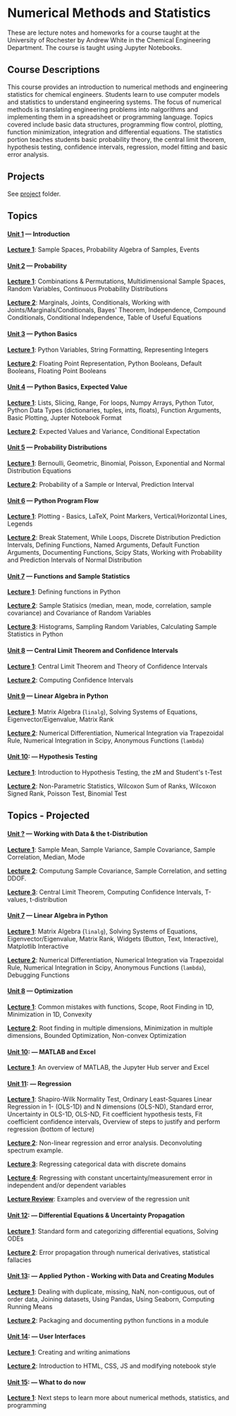 Numerical Methods and Statistics
====

These are lecture notes and homeworks for a course taught at the
University of Rochester by Andrew White in the Chemical Engineering
Department. The course is taught using Jupyter Notebooks.

Course Descriptions
---

This course provides an introduction to numerical methods and
engineering statistics for chemical engineers. Students learn to use
computer models and statistics to understand engineering systems. The
focus of numerical methods is translating engineering problems into
nalgorithms and implementing them in a spreadsheet or programming
language. Topics covered include basic data structures, programming
flow control, plotting, function minimization, integration and
differential equations. The statistics portion teaches students basic
probability theory, the central limit theorem, hypothesis testing,
confidence intervals, regression, model fitting and basic error
analysis.

Projects
----

See [project](project/) folder.

Topics
----


#### [Unit 1](unit_1) &mdash; Introduction

[**Lecture 1**](unit_1/lectures/lecture_1.pdf): Sample Spaces, Probability Algebra of Samples, Events

#### [Unit 2](unit_2) &mdash; Probability

[**Lecture 1**](unit_2/lectures/lecture_1.pdf): Combinations & Permutations, Multidimensional Sample Spaces, Random Variables, Continuous Probability Distributions

[**Lecture 2**](unit_2/lectures/lecture_2.pdf): Marginals, Joints, Conditionals, Working with Joints/Marginals/Conditionals, Bayes' Theorem, Independence, Compound Conditionals, Conditional Independence, Table of Useful Equations

#### [Unit 3](unit_3) &mdash; Python Basics

[**Lecture 1**](https://nbviewer.jupyter.org/github/whitead/numerical_stats/blob/master/unit_3/lectures/lecture_1.ipynb):  Python Variables, String Formatting, Representing Integers

[**Lecture 2**](https://nbviewer.jupyter.org/github/whitead/numerical_stats/blob/master/unit_3/lectures/lecture_2.ipynb): Floating Point Representation, Python Booleans, Default Booleans, Floating Point Booleans

#### [Unit 4](unit_4) &mdash; Python Basics, Expected Value

[**Lecture 1**](https://nbviewer.jupyter.org/github/whitead/numerical_stats/blob/master/unit_4/lectures/lecture_1.ipynb): Lists, Slicing, Range, For loops, Numpy Arrays, Python Tutor, Python Data Types (dictionaries, tuples, ints, floats), Function Arguments, Basic Plotting, Jupter Notebook Format

[**Lecture 2**](unit_4/lectures/lecture_2.pdf): Expected Values and Variance, Conditional Expectation

#### [Unit 5](unit_5) &mdash; Probability Distributions

[**Lecture 1**](unit_5/lectures/lecture_1.pdf): Bernoulli, Geometric, Binomial, Poisson, Exponential and Normal Distribution Equations

[**Lecture 2**](unit_5/lectures/lecture_2.pdf): Probability of a Sample or Interval, Prediction Interval


#### [Unit 6](unit_6) &mdash; Python Program Flow

[**Lecture 1**](https://nbviewer.jupyter.org/github/whitead/numerical_stats/blob/master/unit_6/lectures/lecture_1.ipynb): Plotting - Basics, LaTeX, Point Markers, Vertical/Horizontal Lines, Legends

[**Lecture 2**](https://nbviewer.jupyter.org/github/whitead/numerical_stats/blob/master/unit_6/lectures/lecture_2.ipynb): Break Statement, While Loops, Discrete Distribution Prediction Intervals, Defining Functions, Named Arguments, Default Function Arguments, Documenting Functions, Scipy Stats, Working with Probability and Prediction Intervals of Normal Distribution


#### [Unit 7](unit_7) &mdash; Functions and Sample Statistics

[**Lecture 1**](https://nbviewer.jupyter.org/github/whitead/numerical_stats/blob/master/unit_7/lectures/lecture_1.ipynb): Defining functions in Python

[**Lecture 2**](unit_7/lecture_2.pdf): Sample Statisics (median, mean, mode, correlation, sample covariance) and Covariance of Random Variables

[**Lecture 3**](https://nbviewer.jupyter.org/github/whitead/numerical_stats/blob/master/unit_7/lectures/lecture_3.ipynb): Histograms, Sampling Random Variables, Calculating Sample Statistics in Python

#### [Unit 8](unit_8) &mdash; Central Limit Theorem and Confidence Intervals

[**Lecture 1**](https://nbviewer.jupyter.org/github/whitead/numerical_stats/blob/master/unit_8/lectures/lecture_1.ipynb): Central Limit Theorem and Theory of Confidence Intervals

[**Lecture 2**](https://nbviewer.jupyter.org/github/whitead/numerical_stats/blob/master/unit_8/lectures/lecture_2.ipynb): Computing Confidence Intervals

#### [Unit 9](unit_9) &mdash; Linear Algebra in Python

[**Lecture 1**](https://nbviewer.jupyter.org/github/whitead/numerical_stats/blob/master/unit_9/lectures/lecture_1.ipynb): Matrix Algebra (`linalg`), Solving Systems of Equations, Eigenvector/Eigenvalue, Matrix Rank

[**Lecture 2**](https://nbviewer.jupyter.org/github/whitead/numerical_stats/blob/master/unit_9/lectures/lecture_2.ipynb): Numerical Differentiation, Numerical Integration via Trapezoidal Rule, Numerical Integration in Scipy, Anonymous Functions (`lambda`)

#### [Unit 10](unit_10): &mdash;  Hypothesis Testing

[**Lecture 1**](https://nbviewer.jupyter.org/github/whitead/numerical_stats/blob/master/unit_10/lectures/lecture_1.ipynb): Introduction to Hypothesis Testing, the zM and Student's t-Test

[**Lecture 2**](https://nbviewer.jupyter.org/github/whitead/numerical_stats/blob/master/unit_10/lectures/lecture_2.ipynb): Non-Parametric Statistics, Wilcoxon Sum of Ranks, Wilcoxon Signed Rank, Poisson Test, Binomial Test


Topics - Projected
---

#### [Unit ?](unit_6) &mdash; Working with Data & the t-Distribution

[**Lecture 1**](unit_6/lectures/lecture_1.pdf): Sample Mean, Sample Variance, Sample Covariance, Sample Correlation, Median, Mode

[**Lecture 2**](https://nbviewer.jupyter.org/github/whitead/numerical_stats/blob/master/unit_6/lectures/lecture_1_extra.ipynb): Computung Sample Covariance, Sample Correlation, and setting DDOF.

[**Lecture 3**](https://nbviewer.jupyter.org/github/whitead/numerical_stats/blob/master/unit_6/lectures/lecture_2.ipynb): Central Limit Theorem,  Computing Confidence Intervals, T-values, t-distribution

#### [Unit 7](unit_7) &mdash; Linear Algebra in Python

[**Lecture 1**](https://nbviewer.jupyter.org/github/whitead/numerical_stats/blob/master/unit_7/lectures/lecture_1.ipynb): Matrix Algebra (`linalg`), Solving Systems of Equations, Eigenvector/Eigenvalue, Matrix Rank, Widgets (Button, Text, Interactive), Matplotlib Interactive

[**Lecture 2**](https://nbviewer.jupyter.org/github/whitead/numerical_stats/blob/master/unit_7/lectures/lecture_2.ipynb): Numerical Differentiation, Numerical Integration via Trapezoidal Rule, Numerical Integration in Scipy, Anonymous Functions (`lambda`), Debugging Functions

#### [Unit 8](unit_8) &mdash; Optimization

[**Lecture 1**](https://nbviewer.jupyter.org/github/whitead/numerical_stats/blob/master/unit_8/lectures/lecture_1.ipynb): Common mistakes with functions, Scope, Root Finding in 1D, Minimization in 1D, Convexity

[**Lecture 2**](https://nbviewer.jupyter.org/github/whitead/numerical_stats/blob/master/unit_8/lectures/lecture_2.ipynb): Root finding in multiple dimensions, Minimization in multiple dimensions, Bounded Optimization, Non-convex Optimization

#### [Unit 10](unit_10): &mdash; MATLAB and Excel

[**Lecture 1**](https://nbviewer.jupyter.org/github/whitead/numerical_stats/blob/master/unit_10/lectures/lecture_1.ipynb): An overview of MATLAB, the Jupyter Hub server and Excel

#### [Unit 11](unit_11): &mdash; Regression

[**Lecture 1**](https://nbviewer.jupyter.org/github/whitead/numerical_stats/blob/master/unit_11/lectures/lecture_1.ipynb): Shapiro-Wilk Normality Test, Ordinary Least-Squares Linear Regression in 1- (OLS-1D) and N dimensions (OLS-ND), Standard error, Uncertainty in OLS-1D, OLS-ND, Fit coefficient hypothesis tests, Fit coefficient confidence intervals, Overview of steps to justify and perform regression (bottom of lecture)

[**Lecture 2**](https://nbviewer.jupyter.org/github/whitead/numerical_stats/blob/master/unit_11/lectures/lecture_2.ipynb): Non-linear regression and error analysis. Deconvoluting spectrum example.

[**Lecture 3**](https://nbviewer.jupyter.org/github/whitead/numerical_stats/blob/master/unit_11/lectures/lecture_3.ipynb): Regressing categorical data with discrete domains

[**Lecture 4**](https://nbviewer.jupyter.org/github/whitead/numerical_stats/blob/master/unit_11/lectures/lecture_4.ipynb): Regressing with constant uncertainty/measurement error in independent and/or dependent variables

[**Lecture Review**](https://nbviewer.jupyter.org/github/whitead/numerical_stats/blob/master/unit_11/lectures/lecture_review.ipynb): Examples and overview of the regression unit

#### [Unit 12](unit_12): &mdash; Differential Equations & Uncertainty Propagation

[**Lecture 1**](https://nbviewer.jupyter.org/github/whitead/numerical_stats/blob/master/unit_12/lectures/lecture_1.ipynb): Standard form and categorizing differential equations, Solving ODEs

[**Lecture 2**](https://nbviewer.jupyter.org/github/whitead/numerical_stats/blob/master/unit_12/lectures/lecture_2.ipynb): Error propagation through numerical derivatives, statistical fallacies

#### [Unit 13](unit_13): &mdash; Applied Python - Working with Data and Creating Modules 

[**Lecture 1**](https://nbviewer.jupyter.org/github/whitead/numerical_stats/blob/master/unit_13/lectures/lecture_1.ipynb): Dealing with duplicate, missing, NaN, non-contiguous, out of order data, Joining datasets, Using Pandas, Using Seaborn, Computing Running Means

[**Lecture 2**](https://nbviewer.jupyter.org/github/whitead/numerical_stats/blob/master/unit_13/lectures/lecture_2.ipynb): Packaging and documenting python functions in a module

#### [Unit 14](unit_14): &mdash; User Interfaces

[**Lecture 1**](https://nbviewer.jupyter.org/github/whitead/numerical_stats/blob/master/unit_14/lectures/lecture_1.ipynb): Creating and writing animations

[**Lecture 2**](https://nbviewer.jupyter.org/github/whitead/numerical_stats/blob/master/unit_14/lectures/lecture_2.ipynb): Introduction to HTML, CSS, JS and modifying notebook style

#### [Unit 15](unit_15): &mdash; What to do now

[**Lecture 1**](https://nbviewer.jupyter.org/github/whitead/numerical_stats/blob/master/unit_15/lectures/lecture_1.ipynb): Next steps to learn more about numerical methods, statistics, and programming